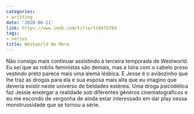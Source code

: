 ```yaml
---
categories:
- writting
date: '2020-06-21'
link: https://www.imdb.com/title/tt0475784
tags:
- series
title: Westworld No More
---
```


Não consigo mais continuar assistindo à terceira temporada de Westworld. Eu sei que as robôs feministas são demais, mas a loira com o cabelo preso vestindo preto parece mais uma alemã lésbica. E Jesse é o aviãozinho que lhe traz as drogas para ela e sua esposa mais alta que eu imagino que deveria existir neste universo de beldades estéreis. Uma droga psicodélica faz Jessie enxergar a realidade sob diferentes gêneros cinematográficos e eu me escondo de vergonha de ainda estar interessado em dar play nessa monstruosidade que se tornou a série.